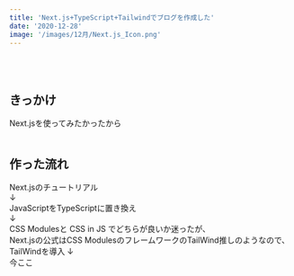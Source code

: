 ```yaml
---
title: 'Next.js+TypeScript+Tailwindでブログを作成した'
date: '2020-12-28'
image: '/images/12月/Next.js_Icon.png'
---
```


<br />  
<br />

## きっかけ
Next.jsを使ってみたかったから
<br />
<br />

## 作った流れ

Next.jsのチュートリアル  
↓  
JavaScriptをTypeScriptに置き換え  
↓  
CSS Modulesと CSS in JS でどちらが良いか迷ったが、  
Next.jsの公式はCSS ModulesのフレームワークのTailWind推しのようなので、  
TailWindを導入
↓  
今ここ  










